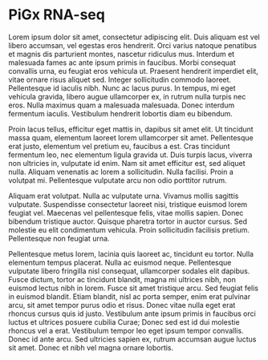 # PiGx RNA-seq

Lorem ipsum dolor sit amet, consectetur adipiscing elit. Duis aliquam est vel libero accumsan, vel egestas eros hendrerit. Orci varius natoque penatibus et magnis dis parturient montes, nascetur ridiculus mus. Interdum et malesuada fames ac ante ipsum primis in faucibus. Morbi consequat convallis urna, eu feugiat eros vehicula ut. Praesent hendrerit imperdiet elit, vitae ornare risus aliquet sed. Integer sollicitudin commodo laoreet. Pellentesque id iaculis nibh. Nunc ac lacus purus. In tempus, mi eget vehicula gravida, libero augue ullamcorper ex, in rutrum nulla turpis nec eros. Nulla maximus quam a malesuada malesuada. Donec interdum fermentum iaculis. Vestibulum hendrerit lobortis diam eu bibendum.

Proin lacus tellus, efficitur eget mattis in, dapibus sit amet elit. Ut tincidunt massa quam, elementum laoreet lorem ullamcorper sit amet. Pellentesque erat justo, elementum vel pretium eu, faucibus a est. Cras tincidunt fermentum leo, nec elementum ligula gravida ut. Duis turpis lacus, viverra non ultricies in, vulputate id enim. Nam sit amet efficitur est, sed aliquet nulla. Aliquam venenatis ac lorem a sollicitudin. Nulla facilisi. Proin a volutpat mi. Pellentesque vulputate arcu non odio porttitor rutrum.

Aliquam erat volutpat. Nulla ac vulputate urna. Vivamus mollis sagittis vulputate. Suspendisse consectetur laoreet nisi, tristique euismod lorem feugiat vel. Maecenas vel pellentesque felis, vitae mollis sapien. Donec bibendum tristique auctor. Quisque pharetra tortor in auctor cursus. Sed molestie eu elit condimentum vehicula. Proin sollicitudin facilisis pretium. Pellentesque non feugiat urna.

Pellentesque metus lorem, lacinia quis laoreet ac, tincidunt eu tortor. Nulla elementum tempus placerat. Nulla ac euismod neque. Pellentesque vulputate libero fringilla nisl consequat, ullamcorper sodales elit dapibus. Fusce dictum, tortor ac tincidunt blandit, magna mi ultrices nibh, non euismod lectus nibh in lorem. Fusce sit amet tristique arcu. Sed feugiat felis in euismod blandit. Etiam blandit, nisl ac porta semper, enim erat pulvinar arcu, sit amet tempor purus odio et risus. Donec vitae nulla eget erat rhoncus cursus quis id justo. Vestibulum ante ipsum primis in faucibus orci luctus et ultrices posuere cubilia Curae; Donec sed est id dui molestie rhoncus vel a erat. Vestibulum tempor leo eget ipsum tempor convallis. Donec id ante arcu. Sed ultricies sapien ex, rutrum accumsan augue luctus sit amet. Donec et nibh vel magna ornare lobortis.

